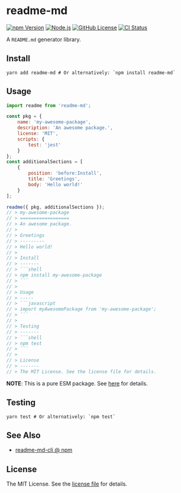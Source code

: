 readme-md
=========
[![npm Version][NPM VERSION BADGE]][NPM PAGE]
[![Node.js][NODE VERSION BADGE]][NODE PAGE]
[![GitHub License][LICENSE BADGE]][LICENSE PAGE]
[![CI Status][CI BADGE]][CI PAGE]

A `README.md` generator library.

Install
-------
```shell
yarn add readme-md # Or alternatively: `npm install readme-md`
```

Usage
-----
```javascript
import readme from 'readme-md';

const pkg = {
    name: 'my-awesome-package',
    description: 'An awesome package.',
    license: 'MIT',
    scripts: {
        test: 'jest'
    }
};
const additionalSections = [
    {
        position: 'before:Install',
        title: 'Greetings',
        body: 'Hello world!'
    }
];

readme({ pkg, additionalSections });
// > my-awesome-package
// > ==================
// > An awesome package.
// >
// > Greetings
// > ---------
// > Hello world!
// >
// > Install
// > -------
// > ```shell
// > npm install my-awesome-package
// > ```
// >
// > Usage
// > -----
// > ```javascript
// > import myAwesomePackage from 'my-awesome-package';
// > ```
// >
// > Testing
// > -------
// > ```shell
// > npm test
// > ```
// >
// > License
// > -------
// > The MIT License. See the license file for details.
```

**NOTE**: This is a pure ESM package. See [here](https://gist.github.com/sindresorhus/a39789f98801d908bbc7ff3ecc99d99c) for details.

Testing
-------
```shell
yarn test # Or alternatively: `npm test`
```

See Also
--------
- [readme-md-cli @ npm](https://www.npmjs.com/package/readme-md-cli)

License
-------
The MIT License. See the [license file](LICENSE) for details.

[CI BADGE]: https://github.com/jbenner-radham/node-readme-md/actions/workflows/ci.yaml/badge.svg
[CI PAGE]: https://github.com/jbenner-radham/node-readme-md/actions/workflows/ci.yaml
[LICENSE BADGE]: https://img.shields.io/badge/license-MIT%20License-blue.svg
[LICENSE PAGE]: https://github.com/jbenner-radham/node-readme-md/blob/master/LICENSE
[NODE PAGE]: https://nodejs.org/
[NODE VERSION BADGE]: https://img.shields.io/node/v/readme-md.svg
[NPM PAGE]: https://www.npmjs.com/package/readme-md
[NPM VERSION BADGE]: https://img.shields.io/npm/v/readme-md.svg
